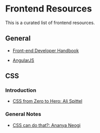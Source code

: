 # Frontend Resources
This is a curated list of frontend resources.

## General

* [Front-end Developer Handbook](https://frontendmasters.com/books/front-end-handbook/2019/)

* [AngularJS]()

## CSS
### Introduction

* [CSS from Zero to Hero: Ali Spittel](https://dev.to/aspittel/css-from-zero-to-hero-3o16)

### General Notes

* [CSS can do that?: Ananya Neogi](https://dev.to/ananyaneogi/css-can-do-that-18g7)
